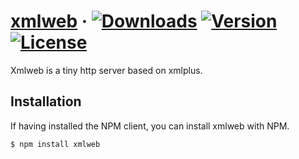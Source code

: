 # [xmlweb](https://github.com/qudou/xmlweb) &middot; <a href="https://www.npmjs.com/package/xmlweb"><img src="https://img.shields.io/npm/dt/xmlweb.svg" alt="Downloads"></a> <a href="https://www.npmjs.com/package/xmlweb"><img src="https://img.shields.io/npm/v/xmlweb.svg" alt="Version"></a> <a href="https://www.npmjs.com/package/xmlweb"><img src="https://img.shields.io/npm/l/xmlweb.svg" alt="License"></a>

Xmlweb is a tiny http server based on xmlplus.

## Installation

If having installed the NPM client, you can install xmlweb with NPM.

```bash
$ npm install xmlweb
```

